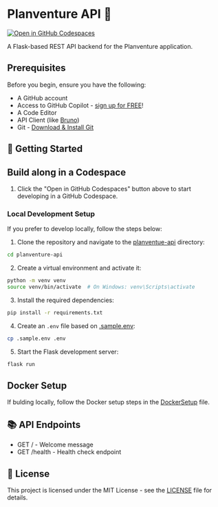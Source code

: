 # Planventure API 🚁

[![Open in GitHub Codespaces](https://github.com/codespaces/badge.svg)](https://codespaces.new/github-samples/planventure)

A Flask-based REST API backend for the Planventure application.

## Prerequisites
Before you begin, ensure you have the following:

- A GitHub account
- Access to GitHub Copilot - [sign up for FREE](https://gh.io/gfb-copilot)!
- A Code Editor
- API Client (like [Bruno](https://github.com/usebruno/bruno))
- Git - [Download & Install Git](https://git-scm.com/downloads)

## 🚀 Getting Started

## Build along in a Codespace

1. Click the "Open in GitHub Codespaces" button above to start developing in a GitHub Codespace.

### Local Development Setup

If you prefer to develop locally, follow the steps below:

1. Clone the repository and navigate to the [planventue-api](/planventure-api/) directory:
```sh
cd planventure-api
```

2. Create a virtual environment and activate it:
```sh
python -m venv venv
source venv/bin/activate  # On Windows: venv\Scripts\activate
```

3. Install the required dependencies:
```sh
pip install -r requirements.txt
```

4. Create an `.env` file based on [.sample.env](/planventure-api/.sample.env):
```sh
cp .sample.env .env
```

5. Start the Flask development server:
```sh
flask run
```

## Docker Setup

If bulding locally, follow the Docker setup steps in the [DockerSetup](DockerSetup) file.

## 📚 API Endpoints
- GET / - Welcome message
- GET /health - Health check endpoint

## 📝 License

This project is licensed under the MIT License - see the [LICENSE](LICENSE) file for details.
